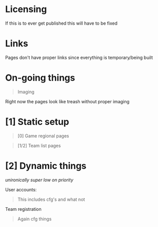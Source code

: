 # Licensing

If this is to ever get published this will have to be fixed

# Links

Pages don't have proper links since everything is temporary/being built

# On-going things

> Imaging

Right now the pages look like treash without proper imaging

# [1] Static setup

> [0] Game regional pages

> [1/2] Team list pages

# [2] Dynamic things

_unironically super low on priority_

User accounts:

> This includes cfg's and what not

Team registration

> Again cfg things 
